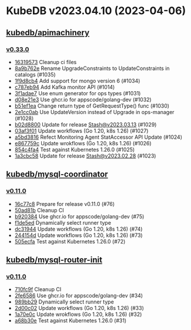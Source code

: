 # KubeDB v2023.04.10 (2023-04-06)


## [kubedb/apimachinery](https://github.com/kubedb/apimachinery)

### [v0.33.0](https://github.com/kubedb/apimachinery/releases/tag/v0.33.0)

- [16319573](https://github.com/kubedb/apimachinery/commit/16319573) Cleanup ci files
- [8a9b762e](https://github.com/kubedb/apimachinery/commit/8a9b762e) Rename UpgradeConstraints to UpdateConstraints in catalogs (#1035)
- [1f9d8cb4](https://github.com/kubedb/apimachinery/commit/1f9d8cb4) Add support for mongo version 6 (#1034)
- [c787eb94](https://github.com/kubedb/apimachinery/commit/c787eb94) Add Kafka monitor API (#1014)
- [3f1adae7](https://github.com/kubedb/apimachinery/commit/3f1adae7) Use enum generator for ops types (#1031)
- [d08e21e3](https://github.com/kubedb/apimachinery/commit/d08e21e3) Use ghcr.io for appscode/golang-dev (#1032)
- [b51ef1ea](https://github.com/kubedb/apimachinery/commit/b51ef1ea) Change return type of GetRequestType() func (#1030)
- [2e1cc0ab](https://github.com/kubedb/apimachinery/commit/2e1cc0ab) Use UpdateVersion instead of Upgrade in ops-manager (#1028)
- [b02d8800](https://github.com/kubedb/apimachinery/commit/b02d8800) Update for release Stash@v2023.03.13 (#1029)
- [03af3f01](https://github.com/kubedb/apimachinery/commit/03af3f01) Update workflows (Go 1.20, k8s 1.26) (#1027)
- [a5bd3816](https://github.com/kubedb/apimachinery/commit/a5bd3816) Refect Monitoring Agent StatAccessor API Update (#1024)
- [e867759c](https://github.com/kubedb/apimachinery/commit/e867759c) Update wrokflows (Go 1.20, k8s 1.26) (#1026)
- [854c4fa4](https://github.com/kubedb/apimachinery/commit/854c4fa4) Test against Kubernetes 1.26.0 (#1025)
- [1a3cbc58](https://github.com/kubedb/apimachinery/commit/1a3cbc58) Update for release Stash@v2023.02.28 (#1023)



## [kubedb/mysql-coordinator](https://github.com/kubedb/mysql-coordinator)

### [v0.11.0](https://github.com/kubedb/mysql-coordinator/releases/tag/v0.11.0)

- [16c77c8](https://github.com/kubedb/mysql-coordinator/commit/16c77c8) Prepare for release v0.11.0 (#76)
- [50ad81b](https://github.com/kubedb/mysql-coordinator/commit/50ad81b) Cleanup CI
- [b920384](https://github.com/kubedb/mysql-coordinator/commit/b920384) Use ghcr.io for appscode/golang-dev (#75)
- [f1de5ed](https://github.com/kubedb/mysql-coordinator/commit/f1de5ed) Dynamically select runner type
- [dc31944](https://github.com/kubedb/mysql-coordinator/commit/dc31944) Update workflows (Go 1.20, k8s 1.26) (#74)
- [244154d](https://github.com/kubedb/mysql-coordinator/commit/244154d) Update workflows (Go 1.20, k8s 1.26) (#73)
- [505ecfa](https://github.com/kubedb/mysql-coordinator/commit/505ecfa) Test against Kubernetes 1.26.0 (#72)



## [kubedb/mysql-router-init](https://github.com/kubedb/mysql-router-init)

### [v0.11.0](https://github.com/kubedb/mysql-router-init/releases/tag/v0.11.0)

- [710fc9f](https://github.com/kubedb/mysql-router-init/commit/710fc9f) Cleanup CI
- [2fe6586](https://github.com/kubedb/mysql-router-init/commit/2fe6586) Use ghcr.io for appscode/golang-dev (#34)
- [989bb29](https://github.com/kubedb/mysql-router-init/commit/989bb29) Dynamically select runner type
- [2d00c02](https://github.com/kubedb/mysql-router-init/commit/2d00c02) Update workflows (Go 1.20, k8s 1.26) (#33)
- [1a70e0c](https://github.com/kubedb/mysql-router-init/commit/1a70e0c) Update wrokflows (Go 1.20, k8s 1.26) (#32)
- [a68b30e](https://github.com/kubedb/mysql-router-init/commit/a68b30e) Test against Kubernetes 1.26.0 (#31)



